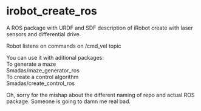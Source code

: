 # irobot_create_ros
A ROS package with URDF and SDF description of iRobot create with laser sensors and differential drive.

Robot listens on commands on /cmd_vel topic

You can use it with aditional packages:
<br>To generate a maze
<br>Smadas/maze_generator_ros
<br>To create a control algorithm
<br>Smadas/create_control_ros

Oh, sorry for the mishap about the different naming of repo and actual ROS package. Someone is going to damn me real bad.

